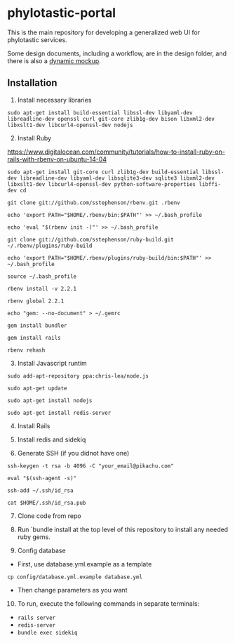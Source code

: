 # phylotastic-portal

This is the main repository for developing a generalized web UI for phylotastic services.  

Some design documents, including a workflow, are in the design folder, and there is also a [dynamic mockup](http://lumzy.com/access/?id=FC2B5EEE16DB5F9E5192490824153E60). 

## Installation 

1. Install necessary libraries

`sudo apt-get install build-essential libssl-dev libyaml-dev libreadline-dev openssl curl git-core zlib1g-dev bison libxml2-dev libxslt1-dev libcurl4-openssl-dev nodejs`

2. Install Ruby

https://www.digitalocean.com/community/tutorials/how-to-install-ruby-on-rails-with-rbenv-on-ubuntu-14-04

`sudo apt-get install git-core curl zlib1g-dev build-essential libssl-dev libreadline-dev libyaml-dev libsqlite3-dev sqlite3 libxml2-dev libxslt1-dev libcurl4-openssl-dev python-software-properties libffi-dev
cd`

`git clone git://github.com/sstephenson/rbenv.git .rbenv`

`echo 'export PATH="$HOME/.rbenv/bin:$PATH"' >> ~/.bash_profile`

`echo 'eval "$(rbenv init -)"' >> ~/.bash_profile`

`git clone git://github.com/sstephenson/ruby-build.git ~/.rbenv/plugins/ruby-build`

`echo 'export PATH="$HOME/.rbenv/plugins/ruby-build/bin:$PATH"' >> ~/.bash_profile`

`source ~/.bash_profile`

`rbenv install -v 2.2.1`

`rbenv global 2.2.1`

`echo "gem: --no-document" > ~/.gemrc`

`gem install bundler`

`gem install rails`

`rbenv rehash`

3. Install Javascript runtim

`sudo add-apt-repository ppa:chris-lea/node.js`

`sudo apt-get update`

`sudo apt-get install nodejs`

`sudo apt-get install redis-server`

4. Install Rails

5. Install redis and sidekiq

6. Generate SSH (if you didnot have one)

`ssh-keygen -t rsa -b 4096 -C "your_email@pikachu.com"`

`eval "$(ssh-agent -s)"`

`ssh-add ~/.ssh/id_rsa`

`cat $HOME/.ssh/id_rsa.pub`

7. Clone code from repo

8. Run `bundle install at the top level of this repository to install any needed ruby gems. 

9. Config database
  * First, use database.yml.example as a template 
  
  `cp config/database.yml.example database.yml`
  
  * Then change parameters as you want
  
10. To run, execute the following commands in separate terminals: 
  * `rails server`
  * `redis-server`
  * `bundle exec sidekiq`


